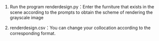 1. Run the program renderdesign.py：Enter the furniture that exists in the scene according to the prompts to obtain the scheme of rendering the grayscale image

2. renderdesign.csv：You can change your collocation according to the corresponding format.
